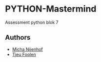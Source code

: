 # PYTHON-Mastermind
Assessment python blok 7

## Authors
- [Micha Nijenhof](https://github.com/killermi200)
- [Tjeu Foolen](https://github.com/tjeufoolen)